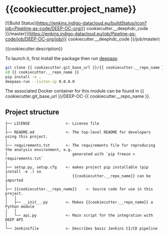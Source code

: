 # {{cookiecutter.project_name}}
[![Build Status](https://jenkins.indigo-datacloud.eu/buildStatus/icon?job=Pipeline-as-code/DEEP-OC-org/{{ cookiecutter.__deephdc_code }}/master)](https://jenkins.indigo-datacloud.eu/job/Pipeline-as-code/job/DEEP-OC-org/job/{{ cookiecutter.__deephdc_code }}/job/master)

{{cookiecutter.description}}

To launch it, first install the package then run [deepaas](https://github.com/indigo-dc/DEEPaaS):
```bash
git clone {{ cookiecutter.git_base_url }}/{{ cookiecutter.__repo_name }}
cd {{ cookiecutter.__repo_name }}
pip install -e .
deepaas-run --listen-ip 0.0.0.0
```
The associated Docker container for this module can be found in {{ cookiecutter.git_base_url }}/DEEP-OC-{{ cookiecutter.__repo_name }}.

## Project structure
```
├── LICENSE                <- License file
│
├── README.md              <- The top-level README for developers using this project.
│
├── requirements.txt       <- The requirements file for reproducing the analysis environment, e.g.
│                             generated with `pip freeze > requirements.txt`
│
├── setup.py, setup.cfg    <- makes project pip installable (pip install -e .) so
│                             {{cookiecutter.__repo_name}} can be imported
│
├── {{cookiecutter.__repo_name}}    <- Source code for use in this project.
│   │
│   ├── __init__.py        <- Makes {{cookiecutter.__repo_name}} a Python module
│   │
│   └── api.py             <- Main script for the integration with DEEP API
│
└── Jenkinsfile            <- Describes basic Jenkins CI/CD pipeline
```

